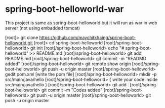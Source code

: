 # spring-boot-helloworld-war

This project is same as spring-boot-helloworld
but it will run as war in web server (not using embadded tomcat)

[root]> git clone https://github.com/maychitkhaing/spring-boot-helloworld.git
[root]> cd spring-boot-helloworld
[root]/spring-boot-helloworld> git init
[root]/spring-boot-helloworld> echo "# spring-boot-helloworld" >> README.md
[root]/spring-boot-helloworld> git add README.md
[root]/spring-boot-helloworld> git commit -m "READMD added"
[root]/spring-boot-helloworld> git remote show origin
[root]/spring-boot-helloworld> git push -u origin master
[root]/spring-boot-helloworld> gedit pom.xml [write the pom file]
[root]/spring-boot-helloworld> mkdir -p src/main/java/hello
[root]/spring-boot-helloworld> { write your code inside src/main/java/hello }
[root]/spring-boot-helloworld> git add .
[root]/spring-boot-helloworld> git commit -m "Codes added"
[root]/spring-boot-helloworld> git push -u origin master
[root]/spring-boot-helloworld> git push -u origin master





